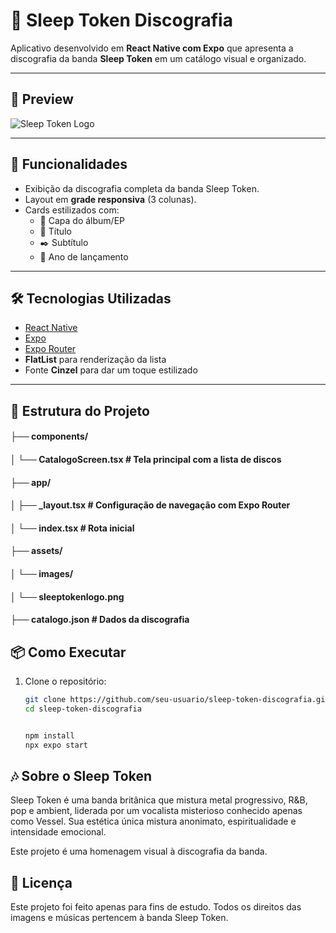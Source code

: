 # 🎵 Sleep Token Discografia

Aplicativo desenvolvido em **React Native com Expo** que apresenta a discografia da banda **Sleep Token** em um catálogo visual e organizado.

---

## 📸 Preview
![Sleep Token Logo](sleeptoken.gif)

---

## 🚀 Funcionalidades
- Exibição da discografia completa da banda Sleep Token.
- Layout em **grade responsiva** (3 colunas).
- Cards estilizados com:
  - 📀 Capa do álbum/EP  
  - 🎼 Título  
  - ✒️ Subtítulo  
  - 📅 Ano de lançamento  

---

## 🛠️ Tecnologias Utilizadas
- [React Native](https://reactnative.dev/)  
- [Expo](https://expo.dev/)  
- [Expo Router](https://expo.github.io/router/docs/)  
- **FlatList** para renderização da lista  
- Fonte **Cinzel** para dar um toque estilizado  

---

## 📂 Estrutura do Projeto
#### ├── components/
#### │ └── CatalogoScreen.tsx # Tela principal com a lista de discos
#### ├── app/
#### │ ├── _layout.tsx # Configuração de navegação com Expo Router
#### │ └── index.tsx # Rota inicial
#### ├── assets/
#### │ └── images/
#### │ └── sleeptokenlogo.png
#### ├── catalogo.json # Dados da discografia

## 📦 Como Executar
1. Clone o repositório:
   ```bash
   git clone https://github.com/seu-usuario/sleep-token-discografia.git
   cd sleep-token-discografia 


   npm install
   npx expo start
   ```

## 🎶 Sobre o Sleep Token
Sleep Token é uma banda britânica que mistura metal progressivo, R&B, pop e ambient, liderada por um vocalista misterioso conhecido apenas como Vessel.
Sua estética única mistura anonimato, espiritualidade e intensidade emocional.

Este projeto é uma homenagem visual à discografia da banda.

## 📜 Licença

Este projeto foi feito apenas para fins de estudo.
Todos os direitos das imagens e músicas pertencem à banda Sleep Token.
